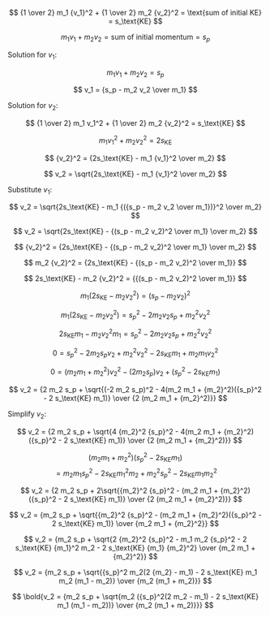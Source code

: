 $$
{1 \over 2} m_1 {v_1}^2 + {1 \over 2} m_2 {v_2}^2 = \text{sum of initial KE} = s_\text{KE}
$$

$$
m_1 v_1 + m_2 v_2 = \text{sum of initial momentum} = s_p
$$

Solution for $v_1$:

$$
m_1 v_1 + m_2 v_2 = s_{p}
$$

$$
v_1 = {s_p - m_2 v_2 \over m_1}
$$

Solution for $v_2$:

$$
{1 \over 2} m_1 v_1^2 + {1 \over 2} m_2 {v_2}^2 = s_\text{KE}
$$

$$
m_1 {v_1}^2 + m_2 {v_2}^2 = 2s_\text{KE}
$$

$$
{v_2}^2 = {2s_\text{KE} - m_1 {v_1}^2 \over m_2}
$$

$$
v_2 = \sqrt{2s_\text{KE} - m_1 {v_1}^2 \over m_2}
$$

Substitute $v_1$:

$$
v_2 = \sqrt{2s_\text{KE} - m_1 {({s_p - m_2 v_2 \over m_1})}^2 \over m_2}
$$

$$
v_2 = \sqrt{2s_\text{KE} - {(s_p - m_2 v_2)^2 \over m_1} \over m_2}
$$

$$
{v_2}^2 = {2s_\text{KE} - {(s_p - m_2 v_2)^2 \over m_1} \over m_2}
$$

$$
m_2 {v_2}^2 = {2s_\text{KE} - {(s_p - m_2 v_2)^2 \over m_1}}
$$

$$
2s_\text{KE} - m_2 {v_2}^2 = {{(s_p - m_2 v_2)^2 \over m_1}}
$$

$$
m_1(2s_\text{KE} - m_2 {v_2}^2) = {(s_p - m_2 v_2)^2}
$$

$$
m_1(2s_\text{KE} - m_2 {v_2}^2) = {s_p}^2 - 2{m_2 v_2 s_p} + {m_2}^2{v_2}^2
$$

$$
2s_\text{KE}m_1 - m_2 {v_2}^2 m_1 = {s_p}^2 - 2{m_2 v_2 s_p} + {m_2}^2{v_2}^2
$$

$$
0 = {s_p}^2 - 2 m_2 s_p v_2 + {m_2}^2 {v_2}^2 - 2 {s_\text{KE}} m_1 + m_2 m_1 {v_2}^2
$$

$$
0 = (m_2 m_1 + {m_2}^2) {v_2}^2 - (2 m_2 s_p) v_2 + ({s_p}^2 - 2 {s_\text{KE}} m_1)
$$

$$
v_2 = {2 m_2 s_p + \sqrt{(-2 m_2 s_p)^2 - 4(m_2 m_1 + {m_2}^2)({s_p}^2 - 2 s_\text{KE} m_1)} \over {2 (m_2 m_1 + {m_2}^2)}}
$$

<!--
Or, substitute $v_2$:

$$
v_1 = {s_p - m_2 \sqrt{2s_\text{KE} - m_1 {v_1}^2 \over m_2} \over m_1}
$$

$$
m_1 v_1 = s_p - m_2 \sqrt{2s_\text{KE} - m_1 {v_1}^2 \over m_2}
$$

$$
s_p - m_1 v_1 = m_2 \sqrt{2s_\text{KE} - m_1 {v_1}^2 \over m_2}
$$

$$
{s_p - m_1 v_1 \over m_2} = \sqrt{2s_\text{KE} - m_1 {v_1}^2 \over m_2}
$$

$$
({s_p - m_1 v_1 \over m_2})^2 = {2s_\text{KE} - m_1 {v_1}^2 \over m_2}
$$

$$
{(s_p - m_1 v_1)^2 \over m_2} = {2s_\text{KE} - m_1 {v_1}^2}
$$

$$
{{s_p}^2 - (2 m_1 s_p) v_1 + {({m_2}^2)v_1}^2 \over m_2} = {2s_\text{KE} - m_1 {v_1}^2}
$$
-->

Simplify $v_2$:

$$
v_2 = {2 m_2 s_p + \sqrt{4 {m_2}^2 {s_p}^2 - 4(m_2 m_1 + {m_2}^2)({s_p}^2 - 2 s_\text{KE} m_1)} \over {2 (m_2 m_1 + {m_2}^2)}}
$$

$$
(m_2 m_1 + {m_2}^2)({s_p}^2 - 2 s_\text{KE} m_1)
$$
$$
= m_2 m_1 {s_p}^2 - 2 s_\text{KE} {m_1}^2 m_2 + {m_2}^2 {s_p}^2 - 2 s_\text{KE} {m_1} {m_2}^2
$$

$$
v_2 = {2 m_2 s_p + 2\sqrt{{m_2}^2 {s_p}^2 - (m_2 m_1 + {m_2}^2)({s_p}^2 - 2 s_\text{KE} m_1)} \over {2 (m_2 m_1 + {m_2}^2)}}
$$

$$
v_2 = {m_2 s_p + \sqrt{{m_2}^2 {s_p}^2 - (m_2 m_1 + {m_2}^2)({s_p}^2 - 2 s_\text{KE} m_1)} \over {m_2 m_1 + {m_2}^2}}
$$

$$
v_2 = {m_2 s_p + \sqrt{2 {m_2}^2 {s_p}^2 - m_1 m_2 {s_p}^2 - 2 s_\text{KE} {m_1}^2 m_2 - 2 s_\text{KE} {m_1} {m_2}^2} \over {m_2 m_1 + {m_2}^2}}
$$

$$
v_2 = {m_2 s_p + \sqrt{{s_p}^2 m_2(2 {m_2} - m_1) - 2 s_\text{KE} m_1 m_2 (m_1 - m_2)} \over {m_2 (m_1 + m_2)}}
$$

$$
\bold{v_2 = {m_2 s_p + \sqrt{m_2 ({s_p}^2(2 m_2 - m_1) - 2 s_\text{KE} m_1 (m_1 - m_2))} \over {m_2 (m_1 + m_2)}}}
$$

